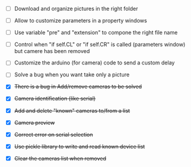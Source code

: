 - [ ] Download and organize pictures in the right folder
- [ ] Allow to customize parameters in a property windows
- [ ] Use variable "pre" and "extension" to compone the right file name
- [ ] Control when "if self.CL" or "if self.CR" is called (parameters window) but camere has been removed
- [ ] Customize the arduino (for camera) code to send a custom delay 
- [ ] Solve a bug when you want take only a picture

- [x] <del>There is a bug in Add/remove cameras to be solved</del>
- [x] <del>Camera identification (like serial)</del>
- [x] <del>Add and delete "known" cameras to/from a list</del>
- [x] <del>Camera preview</del>
- [x] <del>Correct error on serial selection</del>
- [x] <del>Use pickle library to write and read known device list</del>
- [x] <del>Clear the cameras list when removed</del>

 
